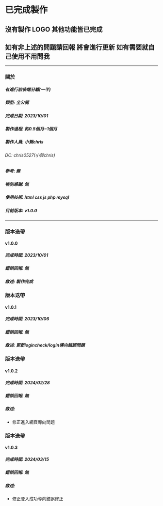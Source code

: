 # **已完成製作**
## 沒有製作 LOGO 其他功能皆已完成
## 如有非上述的問題請回報 將會進行更新 如有需要就自己使用不用問我

---

### 關於
##### **有**進行前後端分離(一半)
##### 類型: 全公開
##### 完成日期: 2023/10/01
##### 製作過程: 約0.5個月~1個月
##### 製作人員: 小賀chris
###### DC: chris0527(小賀chris)
##### 參考: 無
##### 特別感謝: 無
##### 使用技術: html css js php mysql
##### 目前版本: v1.0.0

---

### 版本迭帶
#### v1.0.0
##### 完成時間: 2023/10/01
##### 錯誤回報: 無
##### 敘述: 製作完成

### 版本迭帶
#### v1.0.1
##### 完成時間: 2023/10/06
##### 錯誤回報: 無
##### 敘述: 更新logincheck/login導向錯誤問題

### 版本迭帶
#### v1.0.2
##### 完成時間: 2024/02/28
##### 錯誤回報: 無
##### 敘述:
- 修正進入網頁導向問題

### 版本迭帶
#### v1.0.3
##### 完成時間: 2024/03/15
##### 錯誤回報: 無
##### 敘述:
- 修正登入成功導向錯誤修正